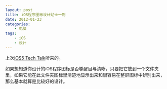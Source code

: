 ```yaml
--- 
layout: post
title: iOS程序图标设计贴士一则
date: 2012-01-23
categories:
    - 电脑
tags:
    - iOS
    - 设计
---
```

上次[iOS5 Tech Talk](http://ztpala.com/2012/01/15/ios-5-tech-talk-new-york)听来的。

如果想知道你设计的iOS程序图标是否够醒目与清晰，只要把它放到一个文件夹里，如果它能在此文件夹图标里清楚地显示出来和很容易在整屏图标中辨别出来，那么基本就算是比较好的设计。
